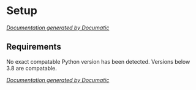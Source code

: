 # Setup

[_Documentation generated by Documatic_](https://www.documatic.com?437708339)

<!---Documatic-section-Requirements-start--->
## Requirements

No exact compatable Python version has been detected.
Versions below 3.8 are compatable.
<!---Documatic-section-Requirements-end--->

[_Documentation generated by Documatic_](https://www.documatic.com?437708339)